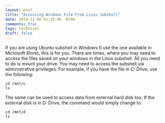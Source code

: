 ```yaml
---
layout: post
title: "Accessing Windows File From Linux Subshell"
date: 2019-11-06 01:25:06 -0700
comments: true
tags: technical
draft: false
---
```


If you are using Ubuntu subshell in Windows (I use the one available in Microsoft Store), this is for you. There are times, where you may need to access the files saved on your windows in the Linux subshell. 
All you need to do is mount your drive. You may need to access the subshell via administrative privileges. For example, if you have the file in C: Drive, use the following:

```
cd /mnt/c
ls
```

The same can be used to access data from external hard disk too. If the external disk is in D: Drive, the command would simply change to:

```
cd /mnt/d
ls
```
